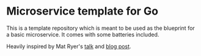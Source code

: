 # Microservice template for Go

This is a template repository which is meant to be used as the blueprint for a basic microservice. It comes with some
batteries included.

Heavily inspired by Mat Ryer's [talk] and [blog post].

[talk]: https://www.youtube.com/watch?v=rWBSMsLG8po
[blog post]: https://pace.dev/blog/2018/05/09/how-I-write-http-services-after-eight-years.html  
